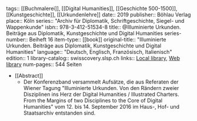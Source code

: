 tags:: [[Buchmalerei]], [[Digital Humanities]], [[Geschichte 500-1500]], [[Kunstgeschichte]], [[Urkundenlehre]]
date:: 2019
publisher:: Böhlau Verlag
place:: Köln
series:: "Archiv für Diplomatik, Schriftgeschichte, Siegel- und Wappenkunde"
isbn:: 978-3-412-51534-8
title:: @Illuminierte Urkunden. Beiträge aus Diplomatik, Kunstgeschichte und Digital Humanities
series-number:: Beiheft 16
item-type:: [[book]]
original-title:: "Illuminierte Urkunden. Beiträge aus Diplomatik, Kunstgeschichte und Digital Humanities"
language:: "Deutsch, Englisch, Französisch, Italienisch"
edition:: 1
library-catalog:: swisscovery.slsp.ch
links:: [Local library](zotero://select/groups/2386895/items/ZTSSIWN6), [Web library](https://www.zotero.org/groups/2386895/items/ZTSSIWN6)
num-pages:: 544 Seiten

- [[Abstract]]
	- Der Konferenzband versammelt Aufsätze, die aus Referaten der Wiener Tagung "Illuminierte Urkunden. Von den Rändern zweier Disziplinen ins Herz der Digital Humanities / Illustrated Charters. From the Margins of two Disciplines to the Core of Digital Humanities" vom 12. bis 14. September 2016 im Haus-, Hof- und Staatsarchiv entstanden sind.
